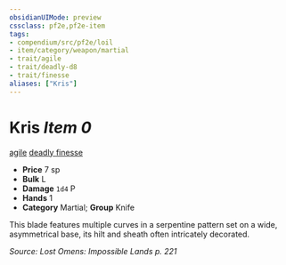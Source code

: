 ```yaml
---
obsidianUIMode: preview
cssclass: pf2e,pf2e-item
tags:
- compendium/src/pf2e/loil
- item/category/weapon/martial
- trait/agile
- trait/deadly-d8
- trait/finesse
aliases: ["Kris"]
---
```

# Kris *Item 0*  
[agile](../../../Rules/traits/agile.md)  [deadly <d8>](../../../Rules/traits/deadly.md)  [finesse](../../../Rules/traits/finesse.md)  

- **Price** 7 sp
- **Bulk** L
- **Damage** `1d4` P
- **Hands** 1
- **Category** Martial; **Group** Knife 

This blade features multiple curves in a serpentine pattern set on a wide, asymmetrical base, its hilt and sheath often intricately decorated.

*Source: Lost Omens: Impossible Lands p. 221*